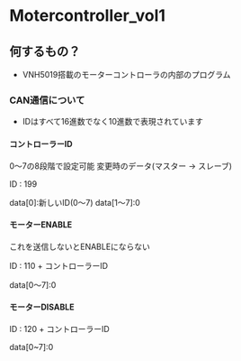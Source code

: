 # Motercontroller_vol1

## 何するもの？
* VNH5019搭載のモーターコントローラの内部のプログラム

### CAN通信について
* IDはすべて16進数でなく10進数で表現されています

#### コントローラーID
0～7の8段階で設定可能
変更時のデータ(マスター -> スレーブ)

ID : 199

data[0]:新しいID(0～7)
data[1～7]:0

#### モーターENABLE
これを送信しないとENABLEにならない

ID : 110 + コントローラーID

data[0～7]:0

#### モーターDISABLE

ID : 120 + コントローラーID

data[0~7]:0
